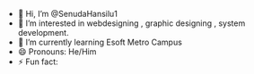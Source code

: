 - 👋 Hi, I’m @SenudaHansilu1
- 👀 I’m interested in webdesigning , graphic designing , system development.
- 🌱 I’m currently learning Esoft Metro Campus
- 😄 Pronouns: He/Him
- ⚡ Fun fact: 

<!---
SenudaHansilu1/SenudaHansilu1 is a ✨ special ✨ repository because its `README.md` (this file) appears on your GitHub profile.
You can click the Preview link to take a look at your changes.
--->
